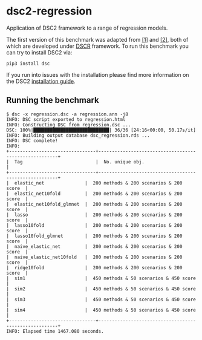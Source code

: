# dsc2-regression
Application of DSC2 framework to a range of regression models.

The first version of this benchmark was adapted from [[1]](https://github.com/xiangzhu/dscr_en) and [[2]](https://github.com/mengyin/dscr-example), both of which are developed under [DSCR](https://github.com/stephens999/dscr) framework. To run this benchmark you can try to install DSC2 via:

```
pip3 install dsc
```
If you run into issues with the installation please find more information on the DSC2 [installation guide](https://stephenslab.github.io/dsc-wiki/installation.html). 

## Running the benchmark
```
$ dsc -x regression.dsc -a regression.ann -j8
INFO: DSC script exported to regression.html
INFO: Constructing DSC from regression.dsc ...
DSC: 100%|████████████████████████████| 36/36 [24:16<00:00, 50.17s/it]
INFO: Building output database dsc_regression.rds ...
INFO: DSC complete!
INFO: 
+--------------------------------+-------------------------------------------------------+
|  Tag                           |  No. unique obj.                                      |
+--------------------------------+-------------------------------------------------------+
|  elastic_net               |  200 methods & 200 scenarios & 200 score  |
|  elastic_net10fold         |  200 methods & 200 scenarios & 200 score  |
|  elastic_net10fold_glmnet  |  200 methods & 200 scenarios & 200 score  |
|  lasso                     |  200 methods & 200 scenarios & 200 score  |
|  lasso10fold               |  200 methods & 200 scenarios & 200 score  |
|  lasso10fold_glmnet        |  200 methods & 200 scenarios & 200 score  |
|  naive_elastic_net         |  200 methods & 200 scenarios & 200 score  |
|  naive_elastic_net10fold   |  200 methods & 200 scenarios & 200 score  |
|  ridge10fold               |  200 methods & 200 scenarios & 200 score  |
|  sim1                      |  450 methods & 50 scenarios & 450 score   |
|  sim2                      |  450 methods & 50 scenarios & 450 score   |
|  sim3                      |  450 methods & 50 scenarios & 450 score   |
|  sim4                      |  450 methods & 50 scenarios & 450 score   |
+--------------------------------+-------------------------------------------------------+
INFO: Elapsed time 1467.080 seconds.
```
